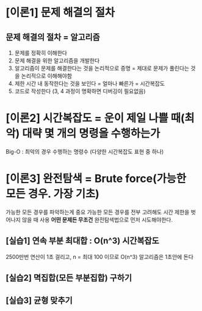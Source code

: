 # [이론1] 문제 해결의 절차

## 문제 해결의 절차 = 알고리즘
1. 문제를 정확히 이해한다
2. 문제 해결을 위한 알고리즘을 개발한다
3. 알고리즘이 문제를 해결한다는 것을 논리적으로 증명 = 제대로 문제가 풀린다는 것을 논리적으로 이해해야함
4. 제한 시간 내 동작한다는 것을 보인다 = 얼마나 빠른가 = 시간복잡도
5. 코드로 작성한다 (3, 4 과정이 명확하면 디버깅이 필요없음)

# [이론2] 시간복잡도 = 운이 제일 나쁠 때(최악) 대략 몇 개의 명령을 수행하는가  
Big-O : 최악의 경우 수행하는 명령수 (다양한 시간복잡도 표현 중 하나)

# [이론3] 완전탐색 = Brute force(가능한 모든 경우. 가장 기초)
가능한 모든 경우를 파악하는게 중요
가능한 모든 경우를 전부 고려해도 시간 제한을 벗어나지 않을 때 사용
**어떤 문제든 무조건** 완전탐색법으로 먼저 시도해야한다.

## [실습1] 연속 부분 최대합 : O(n^3) 시간복잡도
2500만번 연산이 1초 걸리고, n = 최대 100 이므로 O(n^3) 알고리즘은 1초안에 돈다

## [실습2] 멱집합(모든 부분집합) 구하기 

## [실습3] 균형 맞추기
